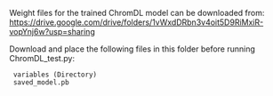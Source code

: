 Weight files for the trained ChromDL model can be downloaded from: https://drive.google.com/drive/folders/1vWxdDRbn3v4oit5D9RiMxiR-vopYnj6w?usp=sharing

Download and place the following files in this folder before running ChromDL_test.py:

     variables (Directory)
     saved_model.pb
